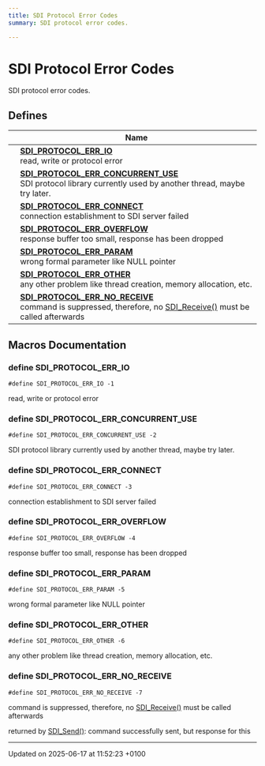```yaml
---
title: SDI Protocol Error Codes
summary: SDI protocol error codes. 

---
```


# SDI Protocol Error Codes

SDI protocol error codes. 

## Defines

|                | Name           |
| -------------- | -------------- |
|  | **[SDI_PROTOCOL_ERR_IO](group___s_d_i___p_r_o_t_o_c_o_l___e_r_r_o_r___c_o_d_e_s.md#define-sdi-protocol-err-io)** <br>read, write or protocol error  |
|  | **[SDI_PROTOCOL_ERR_CONCURRENT_USE](group___s_d_i___p_r_o_t_o_c_o_l___e_r_r_o_r___c_o_d_e_s.md#define-sdi-protocol-err-concurrent-use)** <br>SDI protocol library currently used by another thread, maybe try later.  |
|  | **[SDI_PROTOCOL_ERR_CONNECT](group___s_d_i___p_r_o_t_o_c_o_l___e_r_r_o_r___c_o_d_e_s.md#define-sdi-protocol-err-connect)** <br>connection establishment to SDI server failed  |
|  | **[SDI_PROTOCOL_ERR_OVERFLOW](group___s_d_i___p_r_o_t_o_c_o_l___e_r_r_o_r___c_o_d_e_s.md#define-sdi-protocol-err-overflow)** <br>response buffer too small, response has been dropped  |
|  | **[SDI_PROTOCOL_ERR_PARAM](group___s_d_i___p_r_o_t_o_c_o_l___e_r_r_o_r___c_o_d_e_s.md#define-sdi-protocol-err-param)** <br>wrong formal parameter like NULL pointer  |
|  | **[SDI_PROTOCOL_ERR_OTHER](group___s_d_i___p_r_o_t_o_c_o_l___e_r_r_o_r___c_o_d_e_s.md#define-sdi-protocol-err-other)** <br>any other problem like thread creation, memory allocation, etc.  |
|  | **[SDI_PROTOCOL_ERR_NO_RECEIVE](group___s_d_i___p_r_o_t_o_c_o_l___e_r_r_o_r___c_o_d_e_s.md#define-sdi-protocol-err-no-receive)** <br>command is suppressed, therefore, no [SDI_Receive()]() must be called afterwards  |




## Macros Documentation

### define SDI_PROTOCOL_ERR_IO

```
#define SDI_PROTOCOL_ERR_IO -1
```

read, write or protocol error 

### define SDI_PROTOCOL_ERR_CONCURRENT_USE

```
#define SDI_PROTOCOL_ERR_CONCURRENT_USE -2
```

SDI protocol library currently used by another thread, maybe try later. 

### define SDI_PROTOCOL_ERR_CONNECT

```
#define SDI_PROTOCOL_ERR_CONNECT -3
```

connection establishment to SDI server failed 

### define SDI_PROTOCOL_ERR_OVERFLOW

```
#define SDI_PROTOCOL_ERR_OVERFLOW -4
```

response buffer too small, response has been dropped 

### define SDI_PROTOCOL_ERR_PARAM

```
#define SDI_PROTOCOL_ERR_PARAM -5
```

wrong formal parameter like NULL pointer 

### define SDI_PROTOCOL_ERR_OTHER

```
#define SDI_PROTOCOL_ERR_OTHER -6
```

any other problem like thread creation, memory allocation, etc. 

### define SDI_PROTOCOL_ERR_NO_RECEIVE

```
#define SDI_PROTOCOL_ERR_NO_RECEIVE -7
```

command is suppressed, therefore, no [SDI_Receive()]() must be called afterwards 

returned by [SDI_Send()](sdiprotocol_8h.md#function-sdi-send): command successfully sent, but response for this 




-------------------------------

Updated on 2025-06-17 at 11:52:23 +0100
